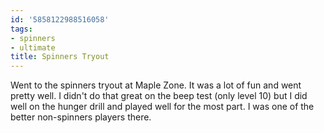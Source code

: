 ```yaml
---
id: '5858122988516058'
tags:
- spinners
- ultimate
title: Spinners Tryout
---
```


Went to the spinners tryout at Maple Zone. It was a lot of fun and went pretty well. I didn't do that great on the beep test (only level 10) but I did well on the hunger drill and played well for the most part. I was one of the better non-spinners players there. 
